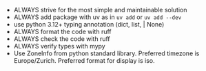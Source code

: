 - ALWAYS strive for the most simple and maintainable solution
- ALWAYS add package with uv as in `uv add` or `uv add --dev`
- use python 3.12+ typing annotation (dict, list, | None)
- ALWAYS format the code with ruff
- ALWAYS check the code with ruff
- ALWAYS verify types with mypy
- Use ZoneInfo from python standard library. Preferred timezone is Europe/Zurich. Preferred format for display is iso.
